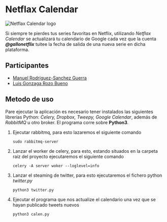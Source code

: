 # Netflax Calendar

![Netflax Calendar logo](http://i.imgur.com/E4wKn4j.png)

Si siempre te pierdes tus series favoritas en Netflix, utilizando *Netflax Calendar* se actualizará tu calendario de Google cada vez que la cuenta ***@gallonetflix*** tuitee la fecha de salida de una nueva serie en dicha plataforma.

## Participantes

- [Manuel Rodríguez-Sanchez Guerra](https://github.com/manuelrdsg)
- [Luis Gonzaga Rozo Bueno](https://github.com/luisrozo)

## Metodo de uso

Pare ejecutar la aplicación es necesario tener instalados las siguientes librerías Python: *Celery, Dropbox, Tweepy, Google Calendar*, además de *RabbitMQ* u otro broker. El programa corre sobre **Python3**.

1. Ejecutar rabbitmq, para esto lazaremos el siguiente comando
	```
	sudo rabbitmq-server
    ```
    
2. Lanzar el worker de celery, para esto, estando situados en la carpeta raiz del proyecto ejecutaremos el siguiente comando
	```
	celery -A server woker --loglevel=info
    ```

3. Lanzar el steaming de twitter, para esto ejecutaremos el fichero python *twitter.py*
	```
	python3 twitter.py
    ```
    
4. Ejecutar el programa que nos actualize el calendario una vez que se hayan publicado tweets nuevos
	```
	python3 calen.py
    ```
